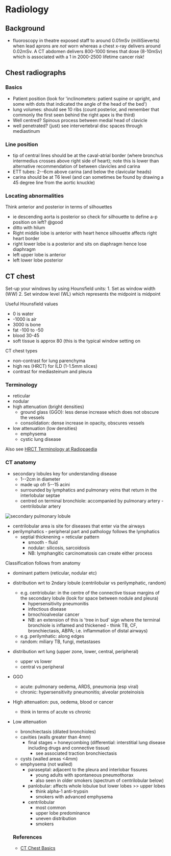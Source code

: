 # Radiology

## Background

- fluoroscopy in theatre exposed staff to around 0.01mSv (milliSieverts) when lead aprons are _not_ worn whereas a chest x-ray delivers around 0.02mSv. A CT abdomen delivers 800-1000 times that dose (8-10mSv)  which is associated with a 1 in 2000-2500 lifetime cancer risk!

## Chest radiographs

### Basics

- Patient position (look for 'inclinometers: patient supine or upright, and some with dots that indicated the angle of the head of the bed')
- lung volumes: should see 10 ribs (count posterior, and remember that commonly the first seen behind the right apex is the third)
- Well centred? Spinous process between medial head of clavicle
- well penetrated? (just) see intervertebral disc spaces through mediastinum

### Line position

- tip of central lines should be at the caval-atrial border (where bronchus intermedius crosses above right side of heart); note this is lower than alternative recommendation of between clavicles and carina
- ETT tubes: 2--6cm above carina (and below the clavicular heads)
- carina should be at T6 level (and can sometimes be found by drawing a 45 degree line from the aortic knuckle)

### Locating abnormalities

Think anterior and posterior in terms of silhouettes

- ie descending aorta is posterior so check for silhouette to define a-p position on left? @good
- ditto with hilum
- Right middle lobe is anterior with heart hence silhouette affects right heart border
- right lower lobe is a posterior and sits on diaphragm hence lose diaphragm
- left upper lobe is anterior
- left lower lobe posterior

## CT chest

Set-up your windows by using Hounsfield units:
    1. Set as window width (WW)
    2. Set window level (WL) which represents the midpoint is midpoint

Useful Hounsfield values

- 0 is water
- -1000 is air
- 3000 is bone
- fat -100 to -50
- blood 30-45
- soft tissue is approx 80 (this is the typical window setting on

CT chest types

+ non-contrast for lung parenchyma
+ high res (HRCT) for ILD (1-1.5mm slices)
+ contrast for mediasteinum and pleura

### Terminology

+ reticular
+ nodular
+ high attenuation (bright densities)
    * ground glass (GGO): less dense increase which does not obscure the vessels
    * consolidation: dense increase in opacity, obscures vessels
+ low attenuation (low densities)
    * emphysema
    * cystic lung disease

Also see [HRCT Terminology at Radiopaedia](http://radiopaedia.org/articles/hrct-terminology)

### CT anatomy

+ secondary lobules key for understanding disease
    * 1--2cm in diameter
    * made up ofr 5--15 acini
    * surrounded by lymphatics and pulmonary veins that return in the interlobular septae
    * centred on terminal bronchiole: accompanied by pulmonary artery - centrilobular artery

![secondary pulmonary lobule]({{base.url}}/assets/media/150215_secondary_pulmonary_lobule.png)

+ centrilobular area is site for diseases that enter via the airways
+ perilymphatics - peripheral part and pathology follows the lymphatics
    * septial thicknening = reticular pattern
        - smooth - fluid
        - nodular: silicosis, sarcoidosis
        - NB: lymphangitic carcinomatosis can create either process

Classification follows from anatomy
- dominant pattern (reticular, nodular etc)
- distribution wrt to 2ndary lobule (centrilobular vs perilymphatic, random)
    + e.g. centriobular: in the centre of the connective tissue margins of the secondary lobule (look for space between nodule and pleura)
        * hypersensitivity pneumonitis
        * infectious disease
        * brnochioalveolar cancer
        * NB: an extension of this is 'tree in bud' sign where the terminal bronchiole is inflamed and thickened - think TB, CF, bronchiectasis, ABPA; i.e. inflammation of distal airways)
    + e.g. perilymhatic: along edges
    + random: miliary TB, fungi, metastases
- distribution wrt lung (upper zone, lower, central, peripheral)
    + upper vs lower
    + central vs peripheral

- GGO
    + acute: pulmonary oedema, ARDS, pneumonia (esp viral)
    + chronic: hypersensitivity pneumonitis; alveolar proteinoisis
- High attenuation: pus, oedema, blood or cancer
    + think in terms of acute vs chronic
- Low attenuation
    + bronchiectasis (dilated bronchioles)
    + cavities (walls greater than 4mm)
        * final stages = honeycombing (differential: interstitial lung disease including drugs and connective tissue)
            - see associated traction bronchiectasis
    + cysts (walled areas <4mm)
    + emphysema (not walled)
        * paraseptal: adjacent to the pleura and interlobar fissures
            - young adults with spontaneous pneumothorax
            - also seen in older smokers (spectrum of centrilobular below)
        * panlobular: affects whole lobulue but lower lobes >> upper lobes
            - think alpha-1 anti-trypsin
            - smokers with advanced emphysema
        * centrilobular
            - most common
            - upper lobe predominance
            - uneven distribution
            - smokers


    ### References

    - [CT Chest Basics](https://www.youtube.com/watch?v=9pLbEq_iz7k)





